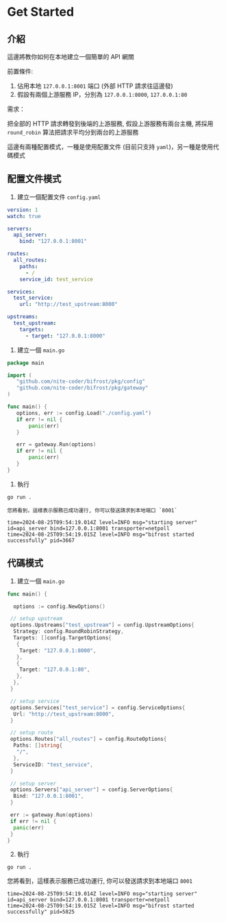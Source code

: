 # Get Started

## 介紹

這邊將教你如何在本地建立一個簡單的 API 網關

前置條件:

1. 佔用本地 `127.0.0.1:8001` 端口 (外部 HTTP 請求往這邊發)
1. 假設有兩個上游服務 IP，分別為 `127.0.0.1:8000`, `127.0.0.1:80`

需求：

把全部的 HTTP 請求轉發到後端的上游服務, 假設上游服務有兩台主機, 將採用 `round_robin` 算法把請求平均分到兩台的上游服務

這邊有兩種配置模式，一種是使用配置文件 (目前只支持 `yaml`)，另一種是使用代碼模式

## 配置文件模式

1. 建立一個配置文件 `config.yaml`

```yaml
version: 1
watch: true

servers:
  api_server:
    bind: "127.0.0.1:8001"

routes:
  all_routes:
    paths:
      - /
    service_id: test_service

services:
  test_service:
    url: "http://test_upstream:8000"

upstreams:
  test_upstream:
    targets:
      - target: "127.0.0.1:8000"
```

1. 建立一個 `main.go`

 ```Go
package main

import (
	"github.com/nite-coder/bifrost/pkg/config"
	"github.com/nite-coder/bifrost/pkg/gateway"
)

func main() {
	options, err := config.Load("./config.yaml")
	if err != nil {
		panic(err)
	}

	err = gateway.Run(options)
	if err != nil {
		panic(err)
	}
}
 ```

1. 執行

 ```shell
 go run .
 ```

	您將看到，這樣表示服務已成功運行, 你可以發送請求到本地端口 `8001`
 ```shell
 time=2024-08-25T09:54:19.014Z level=INFO msg="starting server" id=api_server bind=127.0.0.1:8001 transporter=netpoll
 time=2024-08-25T09:54:19.015Z level=INFO msg="bifrost started successfully" pid=3667
 ```

## 代碼模式

1. 建立一個 `main.go`

```Go
func main() {

  options := config.NewOptions()

 // setup upstream
 options.Upstreams["test_upstream"] = config.UpstreamOptions{
  Strategy: config.RoundRobinStrategy,
  Targets: []config.TargetOptions{
   {
    Target: "127.0.0.1:8000",
   },
   {
    Target: "127.0.0.1:80",
   },
  },
 }

 // setup service
 options.Services["test_service"] = config.ServiceOptions{
  Url: "http://test_upstream:8000",
 }

 // setup route
 options.Routes["all_routes"] = config.RouteOptions{
  Paths: []string{
   "/",
  },
  ServiceID: "test_service",
 }

 // setup server
 options.Servers["api_server"] = config.ServerOptions{
  Bind: "127.0.0.1:8001",
 }

 err := gateway.Run(options)
 if err != nil {
  panic(err)
 }
}
```

2. 執行

```shell
go run .
```

您將看到，這樣表示服務已成功運行, 你可以發送請求到本地端口 `8001`

```shell
time=2024-08-25T09:54:19.014Z level=INFO msg="starting server" id=api_server bind=127.0.0.1:8001 transporter=netpoll
time=2024-08-25T09:54:19.015Z level=INFO msg="bifrost started successfully" pid=5825
```
